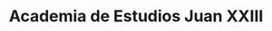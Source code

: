 ---
title: "Academia de Estudios Juan XXIII"
url: /sabinanigo/academia-de-estudios-juan-xxiii/
shop: Allgemein
---